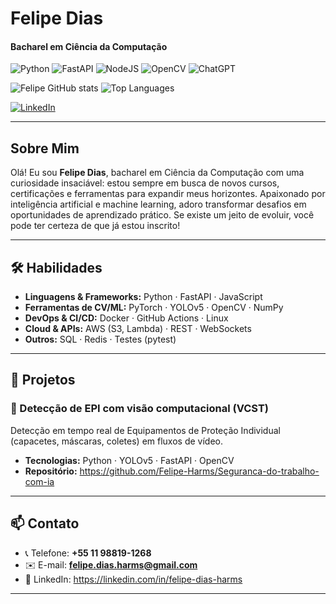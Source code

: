 # Felipe Dias  
#### Bacharel em Ciência da Computação

<!-- Badges -->
![Python](https://img.shields.io/badge/python-3.9%2B-blue)
![FastAPI](https://img.shields.io/badge/FastAPI-⚡️-green)
![NodeJS](https://img.shields.io/badge/node.js-green)
![OpenCV](https://img.shields.io/badge/opencv-blue)
![ChatGPT](https://img.shields.io/badge/chatGPT-gray)

<!-- GitHub Stats -->
![Felipe GitHub stats](https://github-readme-stats.vercel.app/api?username=Felipe-Harms&show_icons=true&theme=dracula)
![Top Languages](https://github-readme-stats.vercel.app/api/top-langs/?username=Felipe-Harms&layout=compact&theme=dracula)

[![LinkedIn](https://img.shields.io/badge/LinkedIn-0077B5?style=for-the-badge&logo=linkedin&logoColor=white)](https://linkedin.com/in/felipe-dias-harms)

---

## Sobre Mim
Olá! Eu sou **Felipe Dias**, bacharel em Ciência da Computação com uma curiosidade insaciável: estou sempre em busca de novos cursos, certificações e ferramentas para expandir meus horizontes. Apaixonado por inteligência artificial e machine learning, adoro transformar desafios em oportunidades de aprendizado prático. Se existe um jeito de evoluir, você pode ter certeza de que já estou inscrito!  

---

## 🛠️ Habilidades
- **Linguagens & Frameworks:** Python · FastAPI · JavaScript  
- **Ferramentas de CV/ML:** PyTorch · YOLOv5 · OpenCV · NumPy  
- **DevOps & CI/CD:** Docker · GitHub Actions · Linux  
- **Cloud & APIs:** AWS (S3, Lambda) · REST · WebSockets  
- **Outros:** SQL · Redis · Testes (pytest)

---

## 🚀 Projetos

### 🔸 Detecção de EPI com visão computacional (VCST)
Detecção em tempo real de Equipamentos de Proteção Individual (capacetes, máscaras, coletes) em fluxos de vídeo.  
- **Tecnologias:** Python · YOLOv5 · FastAPI · OpenCV
- **Repositório:** https://github.com/Felipe-Harms/Seguranca-do-trabalho-com-ia

---

## 📫 Contato
- 📞 Telefone: **+55 11 98819-1268**  
- ✉️ E-mail: **felipe.dias.harms@gmail.com**  
- 🔗 LinkedIn: https://linkedin.com/in/felipe-dias-harms

---
